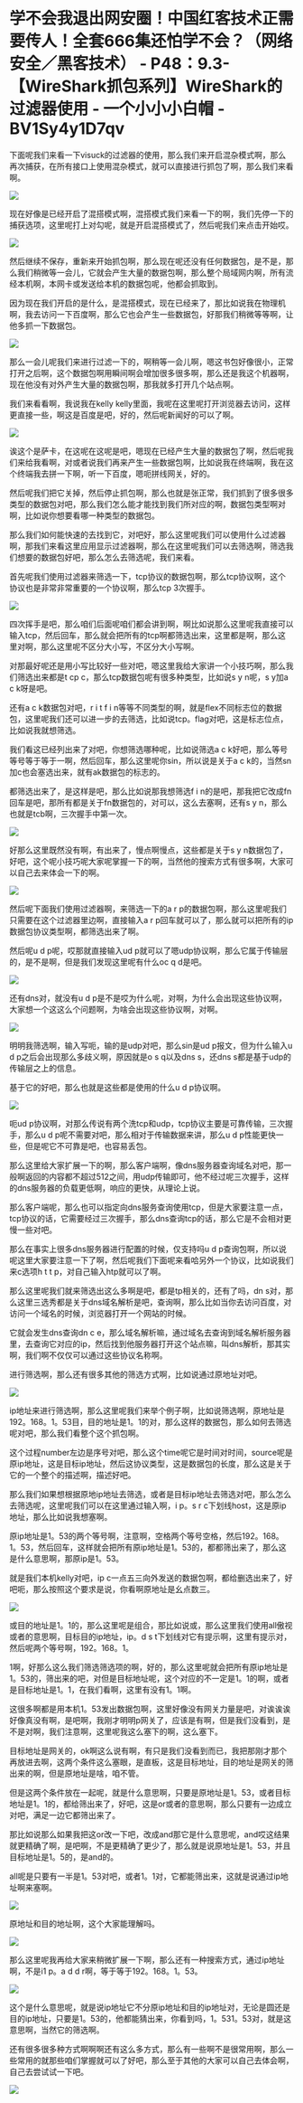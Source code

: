 # 学不会我退出网安圈！中国红客技术正需要传人！全套666集还怕学不会？（网络安全／黑客技术） - P48：9.3-【WireShark抓包系列】WireShark的过滤器使用 - 一个小小小白帽 - BV1Sy4y1D7qv

下面呢我们来看一下visuck的过滤器的使用，那么我们来开启混杂模式啊，那么再次捕获，在所有接口上使用混杂模式，就可以直接进行抓包了啊，那么我们来看啊。



![](img/399dd372edcc657f6f6c8de474655440_1.png)

现在好像是已经开启了混搭模式啊，混搭模式我们来看一下的啊，我们先停一下的捕获选项，这里呢打上对勾呢，就是开启混搭模式了，然后呢我们来点击开始哎。



![](img/399dd372edcc657f6f6c8de474655440_3.png)

然后继续不保存，重新来开始抓包啊，那么现在呢还没有任何数据包，是不是，那么我们稍微等一会儿，它就会产生大量的数据包啊，那么整个局域网内啊，所有流经本机啊，本网卡或发送给本机的数据包呢，他都会抓取到。

因为现在我们开启的是什么，是混搭模式，现在已经来了，那比如说我在物理机啊，我去访问一下百度啊，那么它也会产生一些数据包，好那我们稍微等等啊，让他多抓一下数据包。



![](img/399dd372edcc657f6f6c8de474655440_5.png)

那么一会儿呢我们来进行过滤一下的，啊稍等一会儿啊，嗯这书包好像很小，正常打开之后啊，这个数据包啊用瞬间啊会增加很多很多啊，那么还是我这个机器啊，现在他没有对外产生大量的数据包啊，那我就多打开几个站点啊。

我们来看看啊，我说我在kelly kelly里面，我呢在这里呢打开浏览器去访问，这样更直接一些，啊这是百度是吧，好的，然后呢新闻好的可以了啊。



![](img/399dd372edcc657f6f6c8de474655440_7.png)

诶这个是萨卡，在这呢在这呢是吧，嗯现在已经产生大量的数据包了啊，然后呢我们来给我看啊，对或者说我们再来产生一些数据包啊，比如说我在终端啊，我在这个终端我去拼一下啊，听一下百度，嗯呃拼线网关，好的。

然后呢我们把它关掉，然后停止抓包啊，那么也就是张正常，我们抓到了很多很多类型的数据包对吧，那么我们怎么能才能找到我们所对应的啊，数据包类型啊对啊，比如说你想要看哪一种类型的数据包。

那么我们如何能快速的去找到它，对吧好，那么这里呢我们可以使用什么过滤器啊，那我们来看这里应用显示过滤器啊，那么在这里呢我们可以去筛选啊，筛选我们想要的数据包好吧，那么怎么去筛选呢，我们来看。

首先呢我们使用过滤器来筛选一下，tcp协议的数据包啊，那么tcp协议啊，这个协议也是非常非常重要的一个协议啊，那么tcp 3次握手。



![](img/399dd372edcc657f6f6c8de474655440_9.png)

四次挥手是吧，那么咱们后面呢咱们都会讲到啊，啊比如说那么这里呢我直接可以输入tcp，然后回车，那么就会把所有的tcp啊都筛选出来，这里都是啊，那么这里对啊，那么这里呢不区分大小写，不区分大小写啊。

对那最好呢还是用小写比较好一些对吧，嗯这里我给大家讲一个小技巧啊，那么我们筛选出来都是t cp c，那么tcp数据包呢有很多种类型，比如说s y n呢，s y加a c k呀是吧。

还有a c k数据包对吧，r i t f i n等等不同类型的啊，就是flex不同标志位的数据包，这里呢我们还可以进一步的去筛选，比如说tcp。flag对吧，这是标志位点，比如说我就想筛选。

我们看这已经列出来了对吧，你想筛选哪种呢，比如说筛选a c k好吧，那么等号等号等于等于一啊，然后回车，那么这里呢你sin，所以说是关于a c k的，当然sn加c也会塞选出来，就有ak数据包的标志的。

都筛选出来了，是这样是吧，那么比如说那我想筛选f i n的是吧，那我把它改成fn回车是吧，那所有都是关于fn数据包的，对可以，这么去塞啊，还有s y n，那么也就是tcb啊，三次握手中第一次。



![](img/399dd372edcc657f6f6c8de474655440_11.png)

好那么这里既然没有啊，有出来了，慢点啊慢点，这些都是关于s y n数据包了，好吧，这个呢小技巧呢大家呢掌握一下的啊，当然他的搜索方式有很多啊，大家可以自己去来体会一下的啊。



![](img/399dd372edcc657f6f6c8de474655440_13.png)

然后呢下面我们使用过滤器啊，来筛选一下的a r p的数据包啊，那么这里呢我们只需要在这个过滤器里边啊，直接输入a r p回车就可以了，那么就可以把所有的ip数据包协议类型啊，都筛选出来了啊。

然后呢u d p呢，哎那就直接输入ud p就可以了嗯udp协议啊，那么它属于传输层的，是不是啊，但是我们发现这里呢有什么oc q d是吧。



![](img/399dd372edcc657f6f6c8de474655440_15.png)

还有dns对，就没有u d p是不是哎为什么呢，对啊，为什么会出现这些协议啊，大家想一个这这么个问题啊，为啥会出现这些协议啊，对啊。



![](img/399dd372edcc657f6f6c8de474655440_17.png)

明明我筛选啊，输入写呃，输的是udp对吧，那么sin是ud p报文，但为什么输入u d p之后会出现那么多歧义啊，原因就是o s q以及dns s，还dns s都是基于udp的传输层之上的信息。

基于它的好吧，那么也就是这些都是使用的什么u d p协议啊。

![](img/399dd372edcc657f6f6c8de474655440_19.png)

呃ud p协议啊，对那么传说有两个洗tcp和udp，tcp协议主要是可靠传输，三次握手，那么u d p呢不需要对吧，那么相对于传输数据来讲，那么u d p性能更快一些，但是呢它不可靠是吧，也容易丢包。

那么这里给大家扩展一下的啊，那么客户端啊，像dns服务器查询域名对吧，那一般啊返回的内容都不超过512之间，用udp传输即可，他不经过呢三次握手，这样的dns服务器的负载更低啊，响应的更快，从理论上说。

那么客户端呢，那么也可以指定向dns服务查询使用tcp，但是大家要注意一点，tcp协议的话，它需要经过三次握手，那么dns查询tcp的话，那么它是不会相对更慢一些对吧。

那么在事实上很多dns服务器进行配置的时候，仅支持吗u d p查询包啊，所以说呢这里大家要注意一下了啊，然后呢我们下面呢来看哈另外一个协议，比如说我们来c选项h t t p，对自己输入htp就可以了啊。

那么这里呢我们就来筛选出这么多啊是吧，都是tp相关的，还有了吗，dn s对，那么这里三选秀都是关于dns域名解析是吧，查询啊，那么比如当你去访问百度，对访问一个域名的时候，浏览器打开一个网站的时候。

它就会发生dns查询dn c e，那么域名解析嘛，通过域名去查询到域名解析服务器里，去查询它对应的ip，然后找到他服务器打开这个站点嘛，叫dns解析，那其实啊，我们啊不仅仅可以通过这些协议名称啊。

进行筛选啊，那么还有很多其他的筛选方式啊，比如说通过原地址对吧。

![](img/399dd372edcc657f6f6c8de474655440_21.png)

ip地址来进行筛选啊，那么这里呢我们来举个例子啊，比如说筛选啊，原地址是192。168。1。53目，目的地址是1。1的对，那么这样的数据包，那么如何去筛选呢对吧，那么我们看整个这个抓包啊。

这个过程number左边是序号对吧，那么这个time呢它是时间对时间，source呢是原ip地址，这是目标ip地址，然后这协议类型，这是数据包的长度，那么这是关于它的一个整个的描述啊，描述好吧。

那么我们如果想根据原地ip地址去筛选，或者是目标ip地址去筛选对吧，那么怎么去筛选呢，这里呢我们可以在这里通过输入啊，i p。s r c下划线host，这是原ip地址，那么比如说我想塞啊。

原ip地址是1。53的两个等号啊，注意啊，空格两个等号空格，然后192。168。1。53，然后回车，这样就会把所有原ip地址是1。53的，都都筛出来了，那么这是什么意思啊，那原ip是1。53。

就是我们本机kelly对吧，ip c一点五三向外发送的数据包啊，都给删选出来了，好吧呃，那么按照这个要求是说，你看啊原地址是幺点数三。



![](img/399dd372edcc657f6f6c8de474655440_23.png)

或目的地址是1。1的，那么这里呢是组合，那比如说或，那么这里我们使用all傲视或者的意思啊，目标目的ip地址，ip。d s t下划线对它有提示啊，这里有提示对，然后呢两个等号啊，192。168。1。

1啊，好那么这么我们筛选筛选项的啊，好的，那么这里呢就会把所有原ip地址是1。53的，筛出来的吧，对但是目标地址呢，这个对应的不一定是1。1的啊，或者是目标地址是1。1，在我们看啊，这里有没有1。1啊。

这很多啊都是用本机1。53发出数据包啊，这里好像没有网关力量是吧，对诶诶诶好像真没有啊，是吧啊，我刚才明明p网关了，应该是有啊，但是我们没看到，是不是对啊，我们注意啊，这里呢我这么塞下的啊，这么塞下。

目标地址是网关的，ok啊这么说有啊，有只是我们没看到而已，我把那刚才那个再放进去啊，这两个条件这么塞眼，是直板，这是目标地址，目的地址是网关的筛出来的啊，但是原地址是啥，咱不管。

但是这两个条件放在一起呢，就是什么意思啊，只要是原地址是1。53，或者目标地址是1。1的，都给筛出来了，好吧，这是or或者的意思啊，那么只要有一边成立对吧，满足一边它都筛出来了。

那比如说那么如果我把这or改一下吧，改成and那它是什么意思呢，and哎这结果就更精确了啊，是吧啊，不是更精确了更少了，那么就是说原地址是1。53，并且目标地址是1。5的，是and的。

all呢是只要有一半是1。53对吧，或者1。1对，它都能筛出来，这就是说通过ip地址啊来塞啊。

![](img/399dd372edcc657f6f6c8de474655440_25.png)

原地址和目的地址啊，这个大家能理解吗。

![](img/399dd372edcc657f6f6c8de474655440_27.png)

那么这里呢我再给大家来稍微扩展一下啊，那么还有一种搜索方式，通过ip地址啊，不是i1 p。a d d r啊，等于等于192。168。1。53。



![](img/399dd372edcc657f6f6c8de474655440_29.png)

这个是什么意思呢，就是说ip地址它不分原ip地址和目的ip地址对，无论是圆还是目的ip地址，只要是1。53的，他都能猜出来，你看到吗，1。531。53对，就是这意思啊，当然它的筛选啊。

还有很多很多种方式啊啊啊还有这么多方式，那么有一些啊不是很常用啊，那么一些常用的就那些咱们掌握就可以了好吧，那么至于其他的大家可以自己去体会啊，自己去尝试试一下吧。



![](img/399dd372edcc657f6f6c8de474655440_31.png)